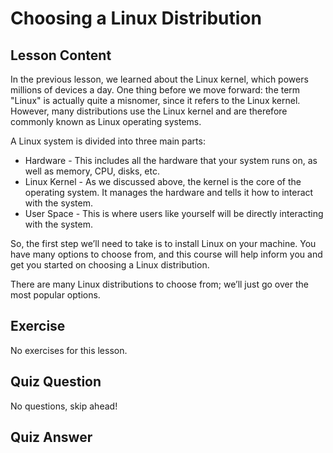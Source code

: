 # Choosing a Linux Distribution

## Lesson Content

In the previous lesson, we learned about the Linux kernel, which powers millions of devices a day. One thing before we move forward: the term "Linux" is actually quite a misnomer, since it refers to the Linux kernel. However, many distributions use the Linux kernel and are therefore commonly known as Linux operating systems.

A Linux system is divided into three main parts:

- Hardware - This includes all the hardware that your system runs on, as well as memory, CPU, disks, etc.
- Linux Kernel - As we discussed above, the kernel is the core of the operating system. It manages the hardware and tells it how to interact with the system.
- User Space - This is where users like yourself will be directly interacting with the system.

So, the first step we’ll need to take is to install Linux on your machine. You have many options to choose from, and this course will help inform you and get you started on choosing a Linux distribution.

There are many Linux distributions to choose from; we’ll just go over the most popular options.

## Exercise

No exercises for this lesson.

## Quiz Question

No questions, skip ahead!

## Quiz Answer
